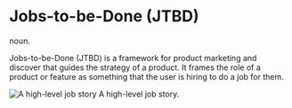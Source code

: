 # Jobs-to-be-Done (JTBD)
noun.

Jobs-to-be-Done (JTBD) is a framework for product marketing and discover that guides the strategy of a product. It frames the role of a product or feature as something that the user is hiring to do a job for them.  


![A high-level job story](https://github.com/voxable-labs/cui-glossary/blob/master/images/jobs-to-be-done.jpg?raw=true "A high-level job story.")
A high-level job story. 

